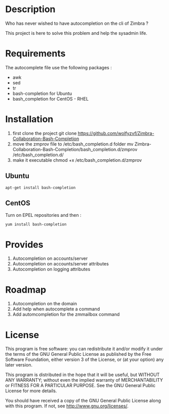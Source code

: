 # Description
Who has never wished to have autocompletion on the cli of Zimbra ?

This project is here to solve this problem and help the sysadmin life.

# Requirements
The autocomplete file use the following packages :
- awk
- sed
- tr
- bash-completion for Ubuntu
- bash_completion for CentOS - RHEL

# Installation
1. first clone the project
    git clone https://github.com/wolfyzvf/Zimbra-Collaboration-Bash-Completion
2. move the zmprov file to /etc/bash_completion.d folder
    mv Zimbra-Collaboration-Bash-Completion/bash_completion.d/zmprov /etc/bash_completion.d/
3. make it executable
    chmod +x /etc/bash_completion.d/zmprov

## Ubuntu
    apt-get install bash-completion

## CentOS
Turn on EPEL repositories and then :

    yum install bash-completion

# Provides
1. Autocompletion on accounts/server
2. Autocompletion on accounts/server attributes
3. Autocompletion on logging attributes

# Roadmap
1. Autocompletion on the domain
2. Add help when autocomplete a command
3. Add automcompletion for the zmmailbox command

# License
This program is free software: you can redistribute it and/or modify
it under the terms of the GNU General Public License as published by
the Free Software Foundation, either version 3 of the License, or
(at your option) any later version.

This program is distributed in the hope that it will be useful,
but WITHOUT ANY WARRANTY; without even the implied warranty of
MERCHANTABILITY or FITNESS FOR A PARTICULAR PURPOSE.  See the
GNU General Public License for more details.

You should have received a copy of the GNU General Public License
along with this program.  If not, see <http://www.gnu.org/licenses/>.
